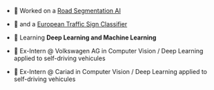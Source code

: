 - 🚗 Worked on a [Road Segmentation AI](https://github.com/n-rocher/RoadSegmentation)
- 🚧 and a [European Traffic Sign Classifier](https://github.com/n-rocher/TrafficSignRecognition)

- 🌱 Learning **Deep Learning and Machine Learning**


- 🏫 Ex-Intern @ Volkswagen AG in Computer Vision / Deep Learning applied to self-driving vehicules
- 🏫 Ex-Intern @ Cariad in Computer Vision / Deep Learning applied to self-driving vehicules
